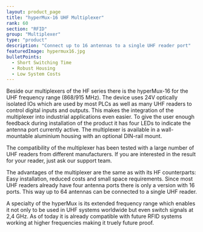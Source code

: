 ```yaml
---
layout: product_page
title: "hyperMux-16 UHF Multiplexer"
rank: 60
section: "RFID"
group: "Multiplexer"
type: "product"
description: "Connect up to 16 antennas to a single UHF reader port"
featuredImage: hypermux16.jpg
bulletPoints:
  - Short Switching Time
  - Robust Housing
  - Low System Costs
---
```

Beside our multiplexers of the HF series there is the hyperMux-16 for the UHF frequency range (868/915 MHz). The device uses 24V optically isolated IOs which are used by most PLCs as well as many UHF readers to control digital inputs and outputs. This makes the integration of the multiplexer into industrial applications even easier. To give the user enough feedback during installation of the product it has four LEDs to indicate the antenna port currently active. The multiplexer is available in a wall-mountable aluminium housing with an optional DIN-rail mount.

The compatibility of the multiplexer has been tested with a large number of UHF readers from different manufacturers. If you are interested in the result for your reader, just ask our support team.

The advantages of the multiplexer are the same as with its HF counterparts: Easy installation, reduced costs and small space requirements. Since most UHF readers already have four antenna ports there is only a version with 16 ports. This way up to 64 antennas can be connected to a single UHF reader.

A specialty of the hyperMux is its extended frequency range which enables it not only to be used in UHF systems worldwide but even switch signals at 2,4 GHz. As of today it is already compatible with future RFID systems working at higher frequencies making it truely future proof.
